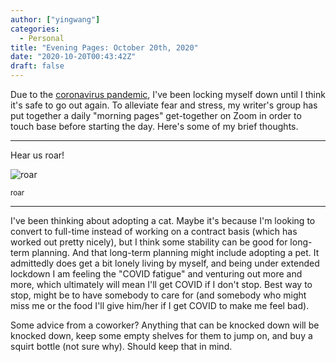 ```yaml
---
author: ["yingwang"]
categories:
  - Personal
title: "Evening Pages: October 20th, 2020"
date: "2020-10-20T00:43:42Z"
draft: false
---
```


Due to the [coronavirus
pandemic](https://en.wikipedia.org/wiki/2019-20_coronavirus_pandemic), I've been
locking myself down until I think it's safe to go out again. To alleviate fear
and stress, my writer's group has put together a daily "morning pages"
get-together on Zoom in order to touch base before starting the day. Here's some
of my brief thoughts.

---

Hear us roar!

![roar](/img/posts/2020/10/20/evening_pages.webp)

<sup>roar</sup>

---

I've been thinking about adopting a cat. Maybe it's because I'm looking to
convert to full-time instead of working on a contract basis (which has worked
out pretty nicely), but I think some stability can be good for long-term
planning. And that long-term planning might include adopting a pet. It
admittedly does get a bit lonely living by myself, and being under extended
lockdown I am feeling the "COVID fatigue" and venturing out more and more, which
ultimately will mean I'll get COVID if I don't stop. Best way to stop, might be
to have somebody to care for (and somebody who might miss me or the food I'll
give him/her if I get COVID to make me feel bad).

Some advice from a coworker? Anything that can be knocked down will be knocked
down, keep some empty shelves for them to jump on, and buy a squirt bottle (not
sure why). Should keep that in mind.
